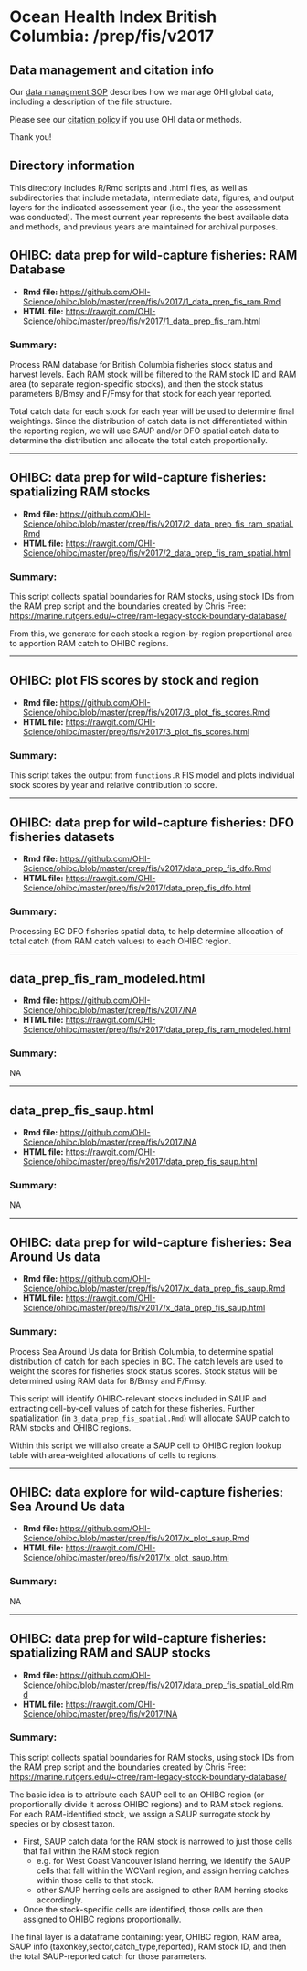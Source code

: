 # Ocean Health Index British Columbia: /prep/fis/v2017

<!--This folder describes the methods used to prepare data for _GOALNAME_ for the OHIBC assessment.

More information about this goal is available [here](http://ohi-science.org/goals/#artisanal-fishing-opportunities).

-->

## Data management and citation info

Our [data managment SOP](https://rawgit.com/OHI-Science/ohiprep/master/src/dataOrganization_SOP.html) describes how we manage OHI global data, including a description of the file structure.

Please see our [citation policy](http://ohi-science.org/citation-policy/) if you use OHI data or methods.

Thank you!

## Directory information

This directory includes R/Rmd scripts and .html files, as well as subdirectories that include metadata, intermediate data, figures, and output layers for the indicated assessement year (i.e., the year the assessment was conducted).  The most current year represents the best available data and methods, and previous years are maintained for archival purposes.

## OHIBC: data prep for wild-capture fisheries: RAM Database

* __Rmd file:__ https://github.com/OHI-Science/ohibc/blob/master/prep/fis/v2017/1_data_prep_fis_ram.Rmd 
* __HTML file:__ https://rawgit.com/OHI-Science/ohibc/master/prep/fis/v2017/1_data_prep_fis_ram.html

### Summary:

Process RAM database for British Columbia fisheries stock status and harvest levels.  Each RAM stock will be filtered to the RAM stock ID and RAM area (to separate region-specific stocks), and then the stock status parameters B/Bmsy and F/Fmsy for that stock for each year reported.

Total catch data for each stock for each year will be used to determine final weightings.  Since the distribution of catch data is not differentiated within the reporting region, we will use SAUP and/or DFO spatial catch data to determine the distribution and allocate the total catch proportionally.

-----

## OHIBC: data prep for wild-capture fisheries: spatializing RAM stocks

* __Rmd file:__ https://github.com/OHI-Science/ohibc/blob/master/prep/fis/v2017/2_data_prep_fis_ram_spatial.Rmd 
* __HTML file:__ https://rawgit.com/OHI-Science/ohibc/master/prep/fis/v2017/2_data_prep_fis_ram_spatial.html

### Summary:

This script collects spatial boundaries for RAM stocks, using stock IDs from the RAM prep script and the boundaries created by Chris Free: https://marine.rutgers.edu/~cfree/ram-legacy-stock-boundary-database/

From this, we generate for each stock a region-by-region proportional area to apportion RAM catch to OHIBC regions.

-----

## OHIBC: plot FIS scores by stock and region

* __Rmd file:__ https://github.com/OHI-Science/ohibc/blob/master/prep/fis/v2017/3_plot_fis_scores.Rmd 
* __HTML file:__ https://rawgit.com/OHI-Science/ohibc/master/prep/fis/v2017/3_plot_fis_scores.html

### Summary:

This script takes the output from `functions.R` FIS model and plots individual stock scores by year and relative contribution to score.

-----

## OHIBC: data prep for wild-capture fisheries: DFO fisheries datasets

* __Rmd file:__ https://github.com/OHI-Science/ohibc/blob/master/prep/fis/v2017/data_prep_fis_dfo.Rmd 
* __HTML file:__ https://rawgit.com/OHI-Science/ohibc/master/prep/fis/v2017/data_prep_fis_dfo.html

### Summary:

Processing BC DFO fisheries spatial data, to help determine allocation of total catch (from RAM catch values) to each OHIBC region.

-----

## data_prep_fis_ram_modeled.html

* __Rmd file:__ https://github.com/OHI-Science/ohibc/blob/master/prep/fis/v2017/NA 
* __HTML file:__ https://rawgit.com/OHI-Science/ohibc/master/prep/fis/v2017/data_prep_fis_ram_modeled.html

### Summary:

NA

-----

## data_prep_fis_saup.html

* __Rmd file:__ https://github.com/OHI-Science/ohibc/blob/master/prep/fis/v2017/NA 
* __HTML file:__ https://rawgit.com/OHI-Science/ohibc/master/prep/fis/v2017/data_prep_fis_saup.html

### Summary:

NA

-----

## OHIBC: data prep for wild-capture fisheries: Sea Around Us data

* __Rmd file:__ https://github.com/OHI-Science/ohibc/blob/master/prep/fis/v2017/x_data_prep_fis_saup.Rmd 
* __HTML file:__ https://rawgit.com/OHI-Science/ohibc/master/prep/fis/v2017/x_data_prep_fis_saup.html

### Summary:

Process Sea Around Us data for British Columbia, to determine spatial distribution of catch for each species in BC.  The catch levels are used to weight the scores for fisheries stock status scores.  Stock status will be determined using RAM data for B/Bmsy and F/Fmsy.

This script will identify OHIBC-relevant stocks included in SAUP and extracting cell-by-cell values of catch for these fisheries.  Further spatialization (in `3_data_prep_fis_spatial.Rmd`) will allocate SAUP catch to RAM stocks and OHIBC regions.

Within this script we will also create a SAUP cell to OHIBC region lookup table with area-weighted allocations of cells to regions.

-----

## OHIBC: data explore for wild-capture fisheries: Sea Around Us data

* __Rmd file:__ https://github.com/OHI-Science/ohibc/blob/master/prep/fis/v2017/x_plot_saup.Rmd 
* __HTML file:__ https://rawgit.com/OHI-Science/ohibc/master/prep/fis/v2017/x_plot_saup.html

### Summary:

NA

-----

## OHIBC: data prep for wild-capture fisheries: spatializing RAM and SAUP stocks

* __Rmd file:__ https://github.com/OHI-Science/ohibc/blob/master/prep/fis/v2017/data_prep_fis_spatial_old.Rmd 
* __HTML file:__ https://rawgit.com/OHI-Science/ohibc/master/prep/fis/v2017/NA

### Summary:

This script collects spatial boundaries for RAM stocks, using stock IDs from the RAM prep script and the boundaries created by Chris Free: https://marine.rutgers.edu/~cfree/ram-legacy-stock-boundary-database/

The basic idea is to attribute each SAUP cell to an OHIBC region (or proportionally divide it across OHIBC regions) and to RAM stock regions. For each RAM-identified stock, we assign a SAUP surrogate stock by species or by closest taxon.

* First, SAUP catch data for the RAM stock is narrowed to just those cells that fall within the RAM stock region 
    * e.g. for West Coast Vancouver Island herring, we identify the SAUP cells that fall within the WCVanI region, and assign herring catches within those cells to that stock.
    * other SAUP herring cells are assigned to other RAM herring stocks accordingly.
* Once the stock-specific cells are identified, those cells are then assigned to OHIBC regions proportionally.

The final layer is a dataframe containing: year, OHIBC region, RAM area, SAUP info (taxonkey,sector,catch_type,reported), RAM stock ID, and then the total SAUP-reported catch for those parameters.


